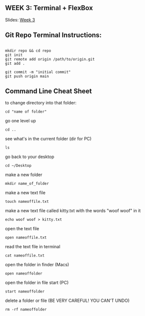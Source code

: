
## WEEK 3: Terminal + FlexBox

Slides: [Week 3](https://docs.google.com/presentation/d/13xP5m_qESpxsH-AFVOmnjICtOE5xpEc8nW7QQ0FL_OA/edit?usp=sharing)



## Git Repo Terminal Instructions:
```

mkdir repo && cd repo
git init
git remote add origin /path/to/origin.git
git add .

git commit -m "initial commit"
git push origin main

```

## Command Line Cheat Sheet


to change directory into that folder:
```
cd "name of folder" 
```
go one level up
```
cd ..
```
see what's in the current folder (dir for PC)
```
ls 
```
go back to your desktop 
```
cd ~/Desktop 
```
make a new folder
```
mkdir name_of_folder 
```
make a new text file
```
touch nameoffile.txt
```
make a new text file called kitty.txt with the words "woof woof" in it
```
echo woof woof > kitty.txt 
```
open the text file
```
open nameoffile.txt
```
read the text file in terminal
```
cat nameoffile.txt
```
open the folder in finder (Macs)
```
open nameoffolder
```
open the folder in file start (PC)
```
start nameoffolder
```
delete a folder or file (BE VERY CAREFUL! YOU CAN'T UNDO)
```
rm -rf nameoffolder
```